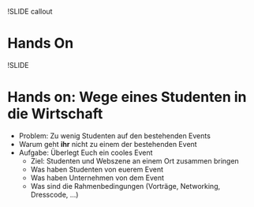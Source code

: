 

!SLIDE callout
# Hands On

!SLIDE
# Hands on: **Wege eines Studenten in die Wirtschaft**
* Problem: Zu wenig Studenten auf den bestehenden Events
* Warum geht **ihr** nicht zu einem der bestehenden Event
* Aufgabe: Überlegt Euch ein cooles Event
  * Ziel: Studenten und Webszene an einem Ort zusammen bringen
  * Was haben Studenten von euerem Event
  * Was haben Unternehmen von dem Event
  * Was sind die Rahmenbedingungen (Vorträge, Networking, Dresscode, ...)

